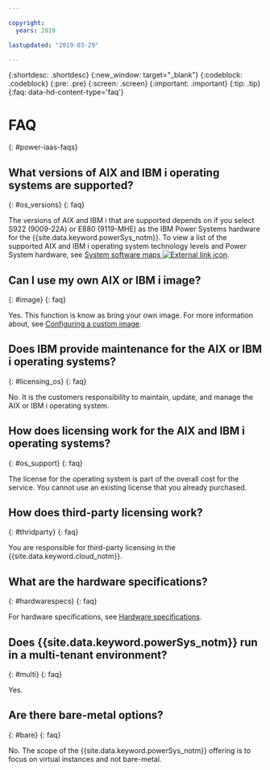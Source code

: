 ```yaml
---

copyright:
  years: 2019

lastupdated: "2019-03-29"

---
```


{:shortdesc: .shortdesc}
{:new_window: target="_blank"}
{:codeblock: .codeblock}
{:pre: .pre}
{:screen: .screen}
{:important: .important}
{:tip: .tip}
{:faq: data-hd-content-type='faq'}

# FAQ
{: #power-iaas-faqs}


## What versions of AIX and IBM i operating systems are supported?
{: #os_versions}
{: faq}

The versions of AIX and IBM i that are supported depends on if you select S922 (9009-22A) or E880 (9119-MHE) as the IBM Power Systems hardware for the {{site.data.keyword.powerSys_notm}}. To view a list of the supported AIX and IBM i operating system technology levels and Power System hardware, see [System software maps ![External link icon](../icons/launch-glyph.svg "External link icon")](https://www-01.ibm.com/support/docview.wss?uid=ssm1maps).

## Can I use my own AIX or IBM i image?
{: #image}
{: faq}

Yes. This function is know as bring your own image. For more information about, see [Configuring a custom image](/docs/infrastructure/power-iaas?topic=power-iaas-configuring-custom-image#configuring-custom-image).

## Does IBM provide maintenance for the AIX or IBM i operating systems?
{: #licensing_os}
{: faq}

No. It is the customers responsibility to maintain, update, and manage the AIX or IBM i operating system.

## How does licensing work for the AIX and IBM i operating systems?
{: #os_support}
{: faq}

The license for the operating system is part of the overall cost for the service. You cannot use an existing license that you already purchased.

## How does third-party licensing work?
{: #thridparty}
{: faq}

You are responsible for third-party licensing in the {{site.data.keyword.cloud_notm}}.

## What are the hardware specifications?
{: #hardwarespecs}
{: faq}

For hardware specifications, see [Hardware specifications](/docs/infrastructure/power-iaas?topic=power-iaas-about-power-virtual-server#apvs-hardware-specifications).

## Does {{site.data.keyword.powerSys_notm}} run in a multi-tenant environment?
{: #multi}
{: faq}

Yes.

## Are there bare-metal options?
{: #bare}
{: faq}

No. The scope of the {{site.data.keyword.powerSys_notm}} offering is to focus on virtual instances and not bare-metal.